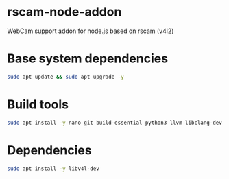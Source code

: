 # rscam-node-addon

WebCam support addon for node.js based on rscam (v4l2)

# Base system dependencies
```bash
sudo apt update && sudo apt upgrade -y
```

# Build tools
```bash
sudo apt install -y nano git build-essential python3 llvm libclang-dev 
```

# Dependencies
```bash
sudo apt install -y libv4l-dev
```
